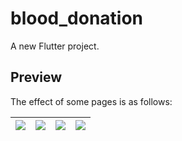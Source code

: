 # blood_donation

A new Flutter project.

## Preview

The effect of some pages is as follows:


| ![](https://kohtut.dev/img/Screenshot_1588094849.png) | ![](https://kohtut.dev/img/Screenshot_1588094861.png) | ![](https://kohtut.dev/img/Screenshot_1588094869.png) | ![](https://kohtut.dev/img/Screenshot_1588094875.png) | 
|:-----------------------------------------------------:|:-----------------------------------------------------:|:-----------------------------------------------------:|:-----------------------------------------------------:|